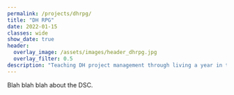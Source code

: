 ```yaml
---
permalink: /projects/dhrpg/
title: "DH RPG"
date: 2022-01-15
classes: wide
show_date: true
header:
  overlay_image: /assets/images/header_dhrpg.jpg
  overlay_filter: 0.5
description: "Teaching DH project management through living a year in the life of a DH project"
---
```


Blah blah blah about the DSC.